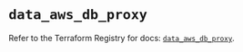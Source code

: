 # `data_aws_db_proxy`

Refer to the Terraform Registry for docs: [`data_aws_db_proxy`](https://registry.terraform.io/providers/hashicorp/aws/3.76.1/docs/data-sources/db_proxy).
